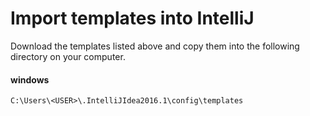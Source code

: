 # Import templates into IntelliJ

Download the templates listed above and copy them into the following directory on your computer.

#### windows
`C:\Users\<USER>\.IntelliJIdea2016.1\config\templates`
